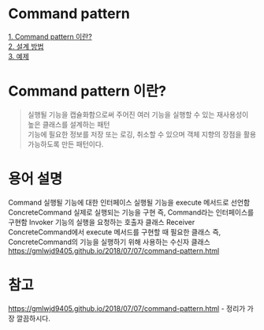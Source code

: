 # Command pattern
     
[1. Command pattern 이란?](#Command-pattern-이란)     
[2. 설계 방법](#설계-방법)     
[3. 예제](#예제)     
   
# Command pattern 이란?        
> 실행될 기능을 캡슐화함으로써 주어진 여러 기능을 실행할 수 있는 재사용성이 높은 클래스를 설계하는 패턴       
> 기능에 필요한 정보를 저장 또는 로깅, 취소할 수 있으며 객체 지향의 장점을 활용 가능하도록 만든 패턴이다. 

# 용어 설명  
Command
실행될 기능에 대한 인터페이스
실행될 기능을 execute 메서드로 선언함
ConcreteCommand
실제로 실행되는 기능을 구현
즉, Command라는 인터페이스를 구현함
Invoker
기능의 실행을 요청하는 호출자 클래스
Receiver
ConcreteCommand에서 execute 메서드를 구현할 때 필요한 클래스
즉, ConcreteCommand의 기능을 실행하기 위해 사용하는 수신자 클래스
https://gmlwjd9405.github.io/2018/07/07/command-pattern.html

        
        
# 참고         
https://gmlwjd9405.github.io/2018/07/07/command-pattern.html - 정리가 가장 깔끔하시다.  
